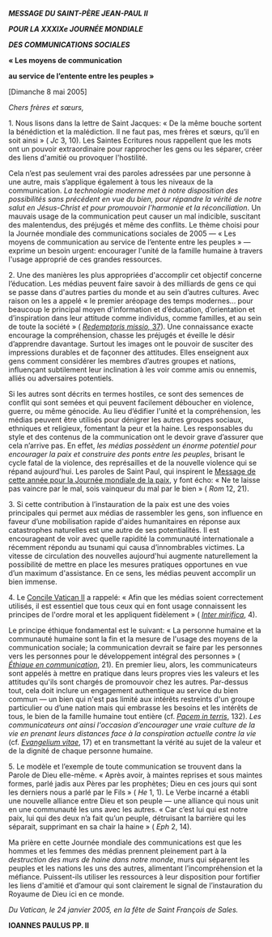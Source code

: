 ***MESSAGE DU SAINT-PÈRE JEAN-PAUL II***

***POUR LA XXXIXe JOURNÉE MONDIALE***

***DES COMMUNICATIONS SOCIALES***

**« Les moyens de communication**

**au service de l’entente entre les peuples »**

\[Dimanche 8 mai 2005\]

*Chers frères et sœurs,*

1\. Nous lisons dans la lettre de Saint Jacques: « De la même bouche sortent la bénédiction et la malédiction. Il ne faut pas, mes frères et sœurs, qu’il en soit ainsi » ( *Jc* 3, 10). Les Saintes Ecritures nous rappellent que les mots ont un pouvoir extraordinaire pour rapprocher les gens ou les séparer, créer des liens d'amitié ou provoquer l'hostilité.

Cela n’est pas seulement vrai des paroles adressées par une personne à une autre, mais s’applique également à tous les niveaux de la communication. *La technologie moderne met à notre disposition des possibilités sans précédent en vue du bien, pour répandre la vérité de notre salut en Jésus-Christ et pour promouvoir l’harmonie et la réconciliation*. Un mauvais usage de la communication peut causer un mal indicible, suscitant des malentendus, des préjugés et même des conflits. Le thème choisi pour la Journée mondiale des communications sociales de 2005 — « Les moyens de communication au service de l’entente entre les peuples » — exprime un besoin urgent: encourager l'unité de la famille humaine à travers l'usage approprié de ces grandes ressources.

2\. Une des manières les plus appropriées d'accomplir cet objectif concerne l’éducation. Les médias peuvent faire savoir à des milliards de gens ce qui se passe dans d'autres parties du monde et au sein d’autres cultures. Avec raison on les a appelé « le premier aréopage des temps modernes... pour beaucoup le principal moyen d'information et d’éducation, d’orientation et d’inspiration dans leur attitude comme individus, comme familles, et au sein de toute la société » ( [*Redemptoris missio,* 37](http://www.vatican.va/edocs/FRA0205/__PP.HTM)). Une connaissance exacte encourage la compréhension, chasse les préjugés et éveille le désir d’apprendre davantage. Surtout les images ont le pouvoir de susciter des impressions durables et de façonner des attitudes. Elles enseignent aux gens comment considérer les membres d’autres groupes et nations, influençant subtilement leur inclination à les voir comme amis ou ennemis, alliés ou adversaires potentiels.

Si les autres sont décrits en termes hostiles, ce sont des semences de conflit qui sont semées et qui peuvent facilement déboucher en violence, guerre, ou même génocide. Au lieu d’édifier l'unité et la compréhension, les médias peuvent être utilisés pour dénigrer les autres groupes sociaux, ethniques et religieux, fomentant la peur et la haine. Les responsables du style et des contenus de la communication ont le devoir grave d’assurer que cela n’arrive pas. En effet, *les médias possèdent un énorme potentiel pour encourager la paix et construire des ponts entre les peuples*, brisant le cycle fatal de la violence, des représailles et de la nouvelle violence qui se répand aujourd'hui. Les paroles de Saint Paul, qui inspirent le [Message de cette année pour la Journée mondiale de la paix](/content/john-paul-ii/fr/messages/peace/documents/hf_jp-ii_mes_20041216_xxxviii-world-day-for-peace.html), y font écho: « Ne te laisse pas vaincre par le mal, sois vainqueur du mal par le bien » ( *Rom* 12, 21).

3\. Si cette contribution à l’instauration de la paix est une des voies principales qui permet aux médias de rassembler les gens, son influence en faveur d’une mobilisation rapide d'aides humanitaires en réponse aux catastrophes naturelles est une autre de ses potentialités. Il est encourageant de voir avec quelle rapidité la communauté internationale a récemment répondu au tsunami qui causa d’innombrables victimes. La vitesse de circulation des nouvelles aujourd'hui augmente naturellement la possibilité de mettre en place les mesures pratiques opportunes en vue d’un maximum d'assistance. En ce sens, les médias peuvent accomplir un bien immense.

4\. Le [Concile Vatican II](http://www.vatican.va/archive/hist_councils/ii_vatican_council/index_fr.htm) a rappelé: « Afin que les médias soient correctement utilisés, il est essentiel que tous ceux qui en font usage connaissent les principes de l'ordre moral et les appliquent fidèlement » ( *[Inter mirifica](http://www.vatican.va/archive/hist_councils/ii_vatican_council/documents/vat-ii_decree_19631204_inter-mirifica_fr.html)*, 4).

Le principe éthique fondamental est le suivant: « La personne humaine et la communauté humaine sont la fin et la mesure de l'usage des moyens de la communication sociale; la communication devrait se faire par les personnes vers les personnes pour le développement intégral des personnes » ( *[Éthique en communication](http://www.vatican.va/roman_curia/pontifical_councils/pccs/documents/rc_pc_pccs_doc_20000530_ethics-communications_fr.html)*, 21). En premier lieu, alors, les communicateurs sont appelés à mettre en pratique dans leurs propres vies les valeurs et les attitudes qu'ils sont chargés de promouvoir chez les autres. Par-dessus tout, cela doit inclure un engagement authentique au service du bien commun — un bien qui n'est pas limité aux intérêts restreints d'un groupe particulier ou d’une nation mais qui embrasse les besoins et les intérêts de tous, le bien de la famille humaine tout entière (cf. *[Pacem in terris](/content/john-xxiii/fr/encyclicals/documents/hf_j-xxiii_enc_11041963_pacem.html)*, 132). *Les communicateurs ont ainsi l'occasion d’encourager une vraie culture de la vie en prenant leurs distances face à la conspiration actuelle contre la vie* (cf. *[Evangelium vitae](/content/john-paul-ii/fr/encyclicals/documents/hf_jp-ii_enc_25031995_evangelium-vitae.html)*, 17) et en transmettant la vérité au sujet de la valeur et de la dignité de chaque personne humaine.

5\. Le modèle et l’exemple de toute communication se trouvent dans la Parole de Dieu elle-même. « Après avoir, à maintes reprises et sous maintes formes, parlé jadis aux Pères par les prophètes; Dieu en ces jours qui sont les derniers nous a parlé par le Fils » ( *He* 1, 1). Le Verbe incarné a établi une nouvelle alliance entre Dieu et son peuple — une alliance qui nous unit en une communauté les uns avec les autres. « Car c’est lui qui est notre paix, lui qui des deux n’a fait qu’un peuple, détruisant la barrière qui les séparait, supprimant en sa chair la haine » ( *Eph* 2, 14).

Ma prière en cette Journée mondiale des communications est que les hommes et les femmes des médias prennent pleinement part à la *destruction des murs de haine dans notre monde*, murs qui séparent les peuples et les nations les uns des autres, alimentant l’incompréhension et la méfiance. Puissent-ils utiliser les ressources à leur disposition pour fortifier les liens d'amitié et d’amour qui sont clairement le signal de l’instauration du Royaume de Dieu ici en ce monde.

*Du Vatican, le 24 janvier 2005, en la fête de Saint François de Sales.*

**IOANNES PAULUS PP. II**